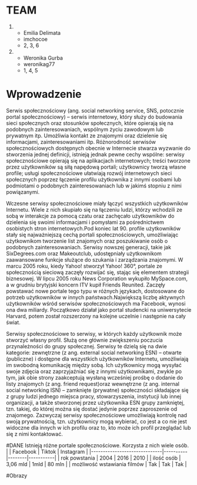# TEAM
1. * Emilia Delimata
   * imchocoe
   * 2, 3, 6
2. * Weronika Gurba
   * weronikag77
   * 1, 4, 5


# Wprowadzenie

Serwis społecznościowy (ang. social networking service, SNS, potocznie portal społecznościowy) – serwis internetowy, który służy do budowania sieci społecznych oraz stosunków społecznych, które opierają się na podobnych zainteresowaniach, wspólnym życiu zawodowym lub prywatnym itp. Umożliwia kontakt ze znajomymi oraz dzielenie się informacjami, zainteresowaniami itp. Różnorodność serwisów społecznościowych dostępnych obecnie w Internecie stwarza wyzwanie do stworzenia jednej definicji, istnieją jednak pewne cechy wspólne: serwisy społecznościowe opierają się na aplikacjach internetowych; treści tworzone przez użytkowników są siłą napędową portali; użytkownicy tworzą własne profile; usługi społecznościowe ułatwiają rozwój internetowych sieci społecznych poprzez łączenie profilu użytkownika z innymi osobami lub podmiotami o podobnych zainteresowaniach lub w jakimś stopniu z nimi powiązanymi.

Wczesne serwisy społecznościowe miały łączyć wszystkich użytkowników Internetu. Wiele z nich skupiało się na łączeniu ludzi, którzy wchodzili ze sobą w interakcje za pomocą czatu oraz zachęcało użytkowników do dzielenia się swoimi informacjami i pomysłami za pośrednictwem osobistych stron internetowych.Pod koniec lat 90. profile użytkowników stały się najważniejszą cechą portali społecznościowych, umożliwiając użytkownikom tworzenie list znajomych oraz poszukiwanie osób o podobnych zainteresowaniach. Serwisy nowszej generacji, takie jak SixDegrees.com oraz Makeoutclub, udostępniały użytkownikom zaawansowane funkcje służące do szukania i zarządzania znajomymi. W marcu 2005 roku, kiedy Yahoo! stworzył Yahoo! 360°, portale ze społecznością sieciową zaczęły rozwijać się, stając się elementem strategii biznesowej. W lipcu 2005 roku News Corporation wykupiło MySpace.com, a w grudniu brytyjski koncern ITV kupił Friends Reunited. Zaczęły powstawać nowe portale tego typu w różnych językach, dostosowane do potrzeb użytkowników w innych państwach.Największą liczbę aktywnych użytkowników wśród serwisów społecznościowych ma Facebook, wynosi ona dwa miliardy. Początkowo działał jako portal studencki na uniwersytecie Harvard, potem został rozszerzony na kolejne uczelnie i następnie na cały świat. 

Serwisy społecznościowe to serwisy, w których każdy użytkownik może stworzyć własny profil. Służą one głównie zwiększeniu poczucia przynależności do grupy społecznej. Serwisy te dzielą się na dwie kategorie:
zewnętrzne (z ang. external social networking ESN) – otwarte (publiczne) i dostępne dla wszystkich użytkowników Internetu, umożliwiają im swobodną komunikację między sobą. Ich użytkownicy mogą wysyłać swoje zdjęcia oraz zaprzyjaźniać się z innymi użytkownikami, zwykle po tym, jak obie strony zaakceptują wysłaną wcześniej prośbę o dodanie do listy znajomych (z ang. friend request)oraz wewnętrzne (z ang. internal social networking ISN) – zamknięte (prywatne) społeczności składające się z grupy ludzi jednego miejsca pracy, stowarzyszenia, instytucji lub innej organizacji, a także stworzonej przez użytkownika ESN grupy zamkniętej, tzn. takiej, do której można się dostać jedynie poprzez zaproszenie od znajomego. Zazwyczaj serwisy społecznościowe umożliwiają kontrolę nad swoją prywatnością, tzn. użytkownicy mogą wybierać, co jest a co nie jest widoczne dla innych w ich profilu oraz to, kto może ich profil przeglądać lub się z nimi kontaktować. 


#DANE
Istnieją różne portale społecznościowe. Korzysta z nich wiele osób.
|                              | Facebook | Tiktok | Instagram |
|------------------------------|----------|--------|-----------|
| rok powstania                | 2004     | 2016   | 2010      |
| ilość  osób                  | 3,06 mld | 1mld   | 80 mln    |
| możliwość wstawiania  filmów | Tak      | Tak    | Tak       |


#Obrazy
